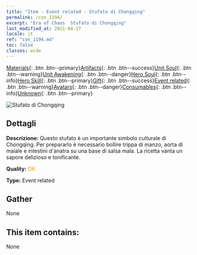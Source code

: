 ```yaml
---
title: "Item - Event related - Stufato di Chongqing"
permalink: /con_1194/
excerpt: "Era of Chaos  Stufato di Chongqing"
last_modified_at: 2021-04-27
locale: it
ref: "con_1194.md"
toc: false
classes: wide
---
```

 [Materials](/ItemsIT/){: .btn .btn--primary}[Artifacts](/ItemsIT/Artifacts/){: .btn .btn--success}[Unit Soul](/ItemsIT/UnitSoul/){: .btn .btn--warning}[Unit Awakening](/ItemsIT/UnitAwakening/){: .btn .btn--danger}[Hero Soul](/ItemsIT/HeroSoul/){: .btn .btn--info}[Hero Skill](/ItemsIT/HeroSkill/){: .btn .btn--primary}[Gift](/ItemsIT/Gift/){: .btn .btn--success}[Event related](/ItemsIT/Events/){: .btn .btn--warning}[Avatars](/ItemsIT/Avatars/){: .btn .btn--danger}[Consumables](/ItemsIT/Consumables/){: .btn .btn--info}[Unknown](/ItemsIT/Unknown/){: .btn .btn--primary}

 ![Stufato di Chongqing](/images/t/i_81521111.png)

## Dettagli
 **Descrizione:** Questo stufato è un importante simbolo culturale di Chongqing. Per prepararlo è necessario bollire trippa di manzo, aorta di maiale e intestini d'anatra su una base di salsa mala. La ricetta vanta un sapore delizioso e tonificante.

 **Quality:** <span style="color: #FF8C00">OK</span>

 **Type:** Event related

## Gather

  None

## This item contains:

  None

